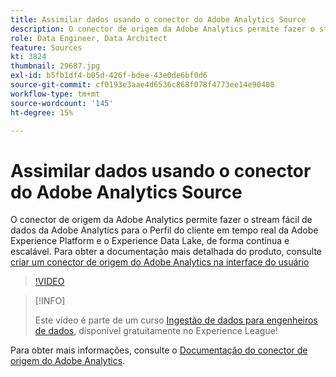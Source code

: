```yaml
---
title: Assimilar dados usando o conector do Adobe Analytics Source
description: O conector de origem da Adobe Analytics permite fazer o stream fácil de dados da Adobe Analytics para o Perfil do cliente em tempo real da Adobe Experience Platform e o Experience Data Lake, de forma contínua e escalável.
role: Data Engineer, Data Architect
feature: Sources
kt: 3824
thumbnail: 29687.jpg
exl-id: b5fb1df4-b05d-426f-bdee-43e0de6bf0d6
source-git-commit: cf0193e3aae4d6536c868f078f4773ee14e90408
workflow-type: tm+mt
source-wordcount: '145'
ht-degree: 15%

---
```


# Assimilar dados usando o conector do Adobe Analytics Source

O conector de origem da Adobe Analytics permite fazer o stream fácil de dados da Adobe Analytics para o Perfil do cliente em tempo real da Adobe Experience Platform e o Experience Data Lake, de forma contínua e escalável. Para obter a documentação mais detalhada do produto, consulte [criar um conector de origem do Adobe Analytics na interface do usuário](https://experienceleague.adobe.com/docs/experience-platform/sources/ui-tutorials/create/adobe-applications/analytics.html?lang=pt-BR)

>[!VIDEO](https://video.tv.adobe.com/v/29687?quality=12&learn=on)

>[!INFO]
>
> Este vídeo é parte de um curso [Ingestão de dados para engenheiros de dados](https://experienceleague.adobe.com/?recommended=ExperiencePlatform-D-1-2020.1.dataingestion?lang=pt-BR), disponível gratuitamente no Experience League!

Para obter mais informações, consulte o [Documentação do conector de origem do Adobe Analytics](https://experienceleague.adobe.com/docs/experience-platform/sources/ui-tutorials/create/adobe-applications/analytics.html?lang=pt-BR).

